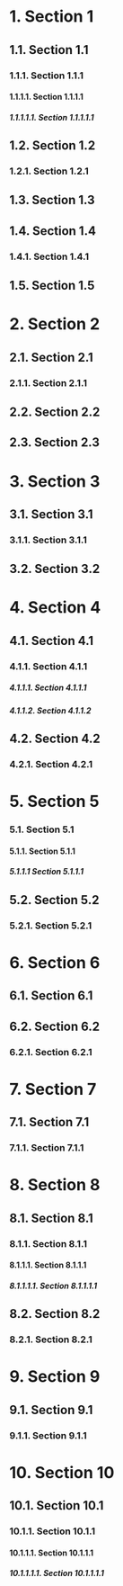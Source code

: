 <a name="sec1"></a>
# 1. Section 1

<a name="sec1_1"></a>
## 1.1. Section 1.1

<a name="sec1_1_1"></a>
### 1.1.1. Section 1.1.1

<a name="sec1_1_1_1"></a>
#### 1.1.1.1. Section 1.1.1.1

<a name="sec1_1_1_1_1"></a>
##### 1.1.1.1.1. Section 1.1.1.1.1

<a name="sec1_2"></a>
## 1.2. Section 1.2

<a name="sec1_2_1"></a>
### 1.2.1. Section 1.2.1

<a name="sec1_3"></a>
## 1.3. Section 1.3

<a name="sec1_4"></a>
## 1.4. Section 1.4

<a name="sec1_4_1"></a>
### 1.4.1. Section 1.4.1

<a name="sec1_5"></a>
## 1.5. Section 1.5

<a name="sec2"></a>
# 2. Section 2

<a name="sec2_1"></a>
## 2.1. Section 2.1

<a name="sec2_1_1"></a>
### 2.1.1. Section 2.1.1

<a name="sec2_2"></a>
## 2.2. Section 2.2

<a name="sec2_3"></a>
## 2.3. Section 2.3

<a name="sec3"></a>
# 3. Section 3

<a name="sec3_1"></a>
## 3.1. Section 3.1

<a name="sec3_1_1"></a>
### 3.1.1. Section 3.1.1

<a name="sec3_2"></a>
## 3.2. Section 3.2

<a name="sec4"></a>
# 4. Section 4

<a name="sec4_1"></a>
## 4.1. Section 4.1

<a name="sec4_1_1"></a>
### 4.1.1. Section 4.1.1

<a name="sec4_1_1_1"></a>
##### 4.1.1.1. Section 4.1.1.1

<a name="sec4_1_1_2"></a>
##### 4.1.1.2. Section 4.1.1.2

<a name="sec4_2"></a>
## 4.2. Section 4.2

<a name="sec4_2_1"></a>
### 4.2.1. Section 4.2.1

<a name="sec5"></a>
# 5. Section 5

<a name="sec5_1"></a>
### 5.1. Section 5.1

<a name="sec5_1_1"></a>
#### 5.1.1. Section 5.1.1

<a name="sec5_1_1_1"></a>
##### 5.1.1.1 Section 5.1.1.1

<a name="sec5_2"></a>
## 5.2. Section 5.2

<a name="sec5_3_1"></a>
### 5.2.1. Section 5.2.1

<a name="sec6"></a>
# 6. Section 6

<a name="sec6_1"></a>
## 6.1. Section 6.1

<a name="sec6_2"></a>
## 6.2. Section 6.2

<a name="sec6_2_1"></a>
### 6.2.1. Section 6.2.1

<a name="sec7"></a>
# 7. Section 7

<a name="sec7_1"></a>
## 7.1. Section 7.1

<a name="sec7_1_1"></a>
### 7.1.1. Section 7.1.1

<a name="sec8"></a>
# 8. Section 8

<a name="sec8_1"></a>
## 8.1. Section 8.1

<a name="sec8_1_1"></a>
### 8.1.1. Section 8.1.1

<a name="sec8_1_1_1"></a>
#### 8.1.1.1. Section 8.1.1.1

<a name="sec8_1_1_1_1"></a>
##### 8.1.1.1.1. Section 8.1.1.1.1

<a name="sec8_2"></a>
## 8.2. Section 8.2

<a name="sec8_2_1"></a>
### 8.2.1. Section 8.2.1

<a name="sec9"></a>
# 9. Section 9

<a name="sec9_1"></a>
## 9.1. Section 9.1

<a name="sec9_1_1"></a>
### 9.1.1. Section 9.1.1

<a name="sec10"></a>
# 10. Section 10

<a name="sec10_1"></a>
## 10.1. Section 10.1

<a name="sec10_1_1"></a>
### 10.1.1. Section 10.1.1

<a name="sec10_1_1_1"></a>
#### 10.1.1.1. Section 10.1.1.1

<a name="sec10_1_1_1_1"></a>
##### 10.1.1.1.1. Section 10.1.1.1.1
